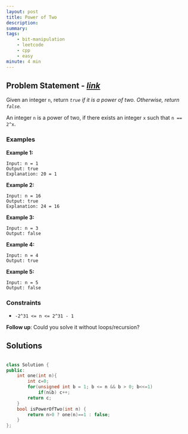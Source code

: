 ```yaml
---
layout: post
title: Power of Two
description: 
summary: 
tags:
    - bit-manipulation
    - leetcode
    - cpp
    - easy
minute: 4 min
---
```


## Problem Statement - [*link*](https://leetcode.com/problems/power-of-two/)
Given an integer `n`, return *`true` if it is a power of two. Otherwise, return `false`.*

An integer `n` is a power of two, if there exists an integer `x` such that `n == 2^x`.
 

### Examples

**Example 1:**  
```
Input: n = 1
Output: true
Explanation: 20 = 1
```

**Example 2:**  
```
Input: n = 16
Output: true
Explanation: 24 = 16
```

**Example 3:**  
```
Input: n = 3
Output: false
```

**Example 4:**  
```
Input: n = 4
Output: true
```

**Example 5:**  
```
Input: n = 5
Output: false
```

### Constraints
+ `-2^31 <= n <= 2^31 - 1`

**Follow up**: Could you solve it without loops/recursion?

## Solutions

```cpp

class Solution {
public:
    int one(int n){
        int c=0;
        for(unsigned int b = 1; b <= n && b > 0; b<<=1)
            if(n&b) c++;
        return c;
    }
    bool isPowerOfTwo(int n) {
        return n>0 ? one(n)==1 : false;
    }
};

```

